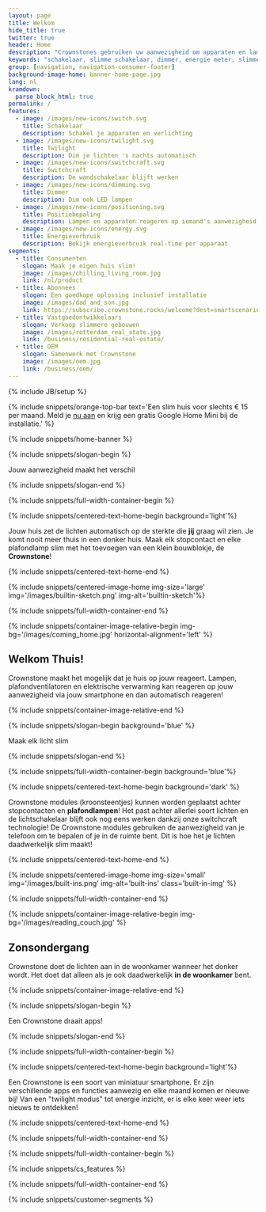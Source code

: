 ```yaml
---
layout: page
title: Welkom
hide_title: true
twitter: true
header: Home
description: "Crownstones gebruiken uw aanwezigheid om apparaten en lampen te schakelen en te dimmen."
keywords: "schakelaar, slimme schakelaar, dimmer, energie meter, slimme meter, Homey, Philips Hue, domotica, energie besparen"
group: [navigation, navigation-consumer-footer]
background-image-home: banner-home-page.jpg
lang: nl
kramdown: 
  parse_block_html: true
permalink: /
features:
  - image: /images/new-icons/switch.svg
    title: Schakelaar
    description: Schakel je apparaten en verlichting
  - image: /images/new-icons/twilight.svg
    title: Twilight
    description: Dim je lichten 's nachts automatisch
  - image: /images/new-icons/switchcraft.svg
    title: Switchcraft
    description: De wandschakelaar blijft werken
  - image: /images/new-icons/dimming.svg
    title: Dimmer
    description: Dim ook LED lampen
  - image: /images/new-icons/positioning.svg
    title: Positiebepaling
    description: Lampen en apparaten reageren op iemand's aanwezigheid
  - image: /images/new-icons/energy.svg
    title: Energieverbruik
    description: Bekijk energieverbruik real-time per apparaat
segments:
  - title: Consumenten
    slogan: Maak je eigen huis slim!
    image: /images/chilling_living_room.jpg
    link: /nl/product
  - title: Abonnees
    slogan: Een goedkope oplossing inclusief installatie
    image: /images/dad_and_son.jpg
    link: https://subscribe.crownstone.rocks/welcome?dest=smartscenarios&ref=crownstone.rocks&loc=subscribers
  - title: Vastgoedontwikkelaars
    slogan: Verkoop slimmere gebouwen
    image: /images/rotterdam_real_state.jpg
    link: /business/residential-real-estate/
  - title: OEM
    slogan: Samenwerk met Crownstone
    image: /images/oem.jpg
    link: /business/oem/
---
```


{% include JB/setup %}

{% include snippets/orange-top-bar text='Een slim huis voor slechts € 15 per maand. Meld je <a href="https://subscribe.crownstone.rocks/welcome?dest=smartscenarios&ref=crownstone.rocks&loc=banner">nu aan</a> en krijg een gratis Google Home Mini bij de installatie.' %}

{% include snippets/home-banner %}

{% include snippets/slogan-begin %}

Jouw aanwezigheid maakt het verschil

{% include snippets/slogan-end %}

{% include snippets/full-width-container-begin %}

{% include snippets/centered-text-home-begin background='light'%}

Jouw huis zet de lichten automatisch op de sterkte die **jij** graag wil zien. Je komt nooit meer thuis in een donker huis. Maak elk stopcontact en elke plafondlamp slim met het toevoegen van een klein bouwblokje, de **Crownstone**!

{% include snippets/centered-text-home-end %}

{% include snippets/centered-image-home img-size='large' img='/images/builtin-sketch.png' img-alt='builtin-sketch'%}

{% include snippets/full-width-container-end %}

{% include snippets/container-image-relative-begin img-bg='/images/coming_home.jpg' horizontal-alignment='left' %}

## Welkom Thuis!

Crownstone maakt het mogelijk dat je huis op jouw reageert. Lampen, plafondventilatoren en elektrische verwarming kan reageren op jouw aanwezigheid via jouw smartphone en dan automatisch reageren! 

{% include snippets/container-image-relative-end %}

{% include snippets/slogan-begin background='blue' %}

Maak elk licht slim

{% include snippets/slogan-end %}

{% include snippets/full-width-container-begin background='blue'%}

{% include snippets/centered-text-home-begin background='dark' %}

Crownstone modules (kroonsteentjes) kunnen worden geplaatst achter stopcontacten en **plafondlampen**! Het past achter allerlei soort lichten en de lichtschakelaar blijft ook nog eens werken dankzij onze switchcraft technologie! De Crownstone modules gebruiken de aanwezigheid van je telefoon om te bepalen of je in de ruimte bent. Dit is hoe het je lichten daadwerkelijk slim maakt!

{% include snippets/centered-text-home-end %}

{% include snippets/centered-image-home img-size='small' img='/images/built-ins.png' img-alt='built-ins' class='built-in-img' %}

{% include snippets/full-width-container-end %}

{% include snippets/container-image-relative-begin img-bg='/images/reading_couch.jpg' %}

## Zonsondergang

Crownstone doet de lichten aan in de woonkamer wanneer het donker wordt. Het doet dat alleen als je ook daadwerkelijk **in de woonkamer** bent.

{% include snippets/container-image-relative-end %}

{% include snippets/slogan-begin %}

Een Crownstone draait apps!

{% include snippets/slogan-end %}

{% include snippets/full-width-container-begin %}

{% include snippets/centered-text-home-begin background='light'%}

Een Crownstone is een soort van miniatuur smartphone. Er zijn verschillende apps en functies aanwezig en elke maand komen er nieuwe bij! Van een "twilight modus" tot energie inzicht, er is elke keer weer iets nieuws te ontdekken!

{% include snippets/centered-text-home-end %}

{% include snippets/full-width-container-end %}

{% include snippets/full-width-container-begin %}

{% include snippets/cs_features %}

{% include snippets/full-width-container-end %}

{% include snippets/customer-segments %}
